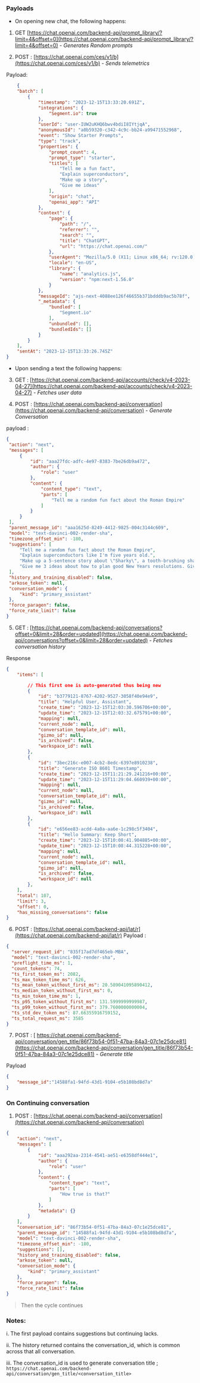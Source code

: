 ### Payloads

- On opening new chat, the following happens:

1. GET [https://chat.openai.com/backend-api/prompt_library/?limit=4&offset=0](https://chat.openai.com/backend-api/prompt_library/?limit=4&offset=0) - *Generates Random prompts*
  
2. POST : [https://chat.openai.com/ces/v1/b](https://chat.openai.com/ces/v1/b) - *Sends telemetrics*
  
  Payload:

```json
    {
    "batch": [
        {
            "timestamp": "2023-12-15T13:33:20.691Z",
            "integrations": {
                "Segment.io": true
            },
            "userId": "user-IUW2uKHQ6bwv4bdiI8IYtjqA",
            "anonymousId": "a0b59320-c342-4c9c-bb24-a99471552968",
            "event": "Show Starter Prompts",
            "type": "track",
            "properties": {
                "prompt_count": 4,
                "prompt_type": "starter",
                "titles": [
                    "Tell me a fun fact",
                    "Explain superconductors",
                    "Make up a story",
                    "Give me ideas"
                ],
                "origin": "chat",
                "openai_app": "API"
            },
            "context": {
                "page": {
                    "path": "/",
                    "referrer": "",
                    "search": "",
                    "title": "ChatGPT",
                    "url": "https://chat.openai.com/"
                },
                "userAgent": "Mozilla/5.0 (X11; Linux x86_64; rv:120.0) Gecko/20100101 Firefox/120.0",
                "locale": "en-US",
                "library": {
                    "name": "analytics.js",
                    "version": "npm:next-1.56.0"
                }
            },
            "messageId": "ajs-next-4088ee126f46655b371bdddb9ac5b78f",
            "_metadata": {
                "bundled": [
                    "Segment.io"
                ],
                "unbundled": [],
                "bundledIds": []
            }
        }
    ],
    "sentAt": "2023-12-15T13:33:26.745Z"
}
```
  
- Upon sending a text the following happens:

3. GET : [https://chat.openai.com/backend-api/accounts/check/v4-2023-04-27](https://chat.openai.com/backend-api/accounts/check/v4-2023-04-27) - *Fetches user data*

4. POST : [https://chat.openai.com/backend-api/conversation](https://chat.openai.com/backend-api/conversation) - *Generate Conversation*

 payload :
   ```json
   {
    "action": "next",
    "messages": [
        {
            "id": "aaa27fdc-adfc-4e97-8383-7be26db9a472",
            "author": {
                "role": "user"
            },
            "content": {
                "content_type": "text",
                "parts": [
                    "Tell me a random fun fact about the Roman Empire"
                ]
            }
        }
    ],
    "parent_message_id": "aaa1625d-8249-4412-9825-004c3144c609",
    "model": "text-davinci-002-render-sha",
    "timezone_offset_min": -180,
    "suggestions": [
        "Tell me a random fun fact about the Roman Empire",
        "Explain superconductors like I'm five years old.",
        "Make up a 5-sentence story about \"Sharky\", a tooth-brushing shark superhero. Make each sentence a bullet point.",
        "Give me 3 ideas about how to plan good New Years resolutions. Give me some that are personal, family, and professionally-oriented."
    ],
    "history_and_training_disabled": false,
    "arkose_token": null,
    "conversation_mode": {
        "kind": "primary_assistant"
    },
    "force_paragen": false,
    "force_rate_limit": false
}
   ```
   
5. GET : [https://chat.openai.com/backend-api/conversations?offset=0&limit=28&order=updated](https://chat.openai.com/backend-api/conversations?offset=0&limit=28&order=updated) - *Fetches conversation history* 

Response 

```json
{
    "items": [

        // This first one is auto-generated thus being new
        {
            "id": "b3779121-8767-4202-9527-3058f40e94e9",
            "title": "Helpful User, Assistant",
            "create_time": "2023-12-15T12:03:30.596706+00:00",
            "update_time": "2023-12-15T12:03:32.675791+00:00",
            "mapping": null,
            "current_node": null,
            "conversation_template_id": null,
            "gizmo_id": null,
            "is_archived": false,
            "workspace_id": null
        },
        {
            "id": "3bec216c-e007-4cb2-8edc-6397e8910238",
            "title": "Generate ISO 8601 Timestamp",
            "create_time": "2023-12-15T11:21:29.241216+00:00",
            "update_time": "2023-12-15T11:29:04.660939+00:00",
            "mapping": null,
            "current_node": null,
            "conversation_template_id": null,
            "gizmo_id": null,
            "is_archived": false,
            "workspace_id": null
        },
        {
            "id": "e656ee83-acdd-4a0a-aa6e-1c298c5f3404",
            "title": "Hello Summary: Keep Short",
            "create_time": "2023-12-15T10:08:41.904885+00:00",
            "update_time": "2023-12-15T10:08:44.315228+00:00",
            "mapping": null,
            "current_node": null,
            "conversation_template_id": null,
            "gizmo_id": null,
            "is_archived": false,
            "workspace_id": null
        },
    ],
    "total": 107,
    "limit": 3,
    "offset": 0,
    "has_missing_conversations": false
}
```
6. POST : [https://chat.openai.com/backend-api/lat/r](https://chat.openai.com/backend-api/lat/r)
  Payload :
  ```json
  {
    "server_request_id": "835f17ad7df465eb-MBA",
    "model": "text-davinci-002-render-sha",
    "preflight_time_ms": 1,
    "count_tokens": 74,
    "ts_first_token_ms": 2082,
    "ts_max_token_time_ms": 626,
    "ts_mean_token_without_first_ms": 20.589041095890412,
    "ts_median_token_without_first_ms": 0,
    "ts_min_token_time_ms": 1,
    "ts_p95_token_without_first_ms": 131.5999999999987,
    "ts_p99_token_without_first_ms": 379.7600000000004,
    "ts_std_dev_token_ms": 87.66355916759152,
    "ts_total_request_ms": 3585
}
  ```

7. POST : [	https://chat.openai.com/backend-api/conversation/gen_title/86f73b54-0f51-47ba-84a3-07c1e25dce81](https://chat.openai.com/backend-api/conversation/gen_title/86f73b54-0f51-47ba-84a3-07c1e25dce81) - *Generate title*

Payload 

```json
{
    "message_id":"14588fa1-94fd-43d1-9104-e5b108bd8d7a"
}
```

### On Continuing conversation

1. POST : [https://chat.openai.com/backend-api/conversation](https://chat.openai.com/backend-api/conversation)

```json
{
    "action": "next",
    "messages": [
        {
            "id": "aaa292aa-2314-4541-ae51-e6358df444e1",
            "author": {
                "role": "user"
            },
            "content": {
                "content_type": "text",
                "parts": [
                    "How true is that?"
                ]
            },
            "metadata": {}
        }
    ],
    "conversation_id": "86f73b54-0f51-47ba-84a3-07c1e25dce81",
    "parent_message_id": "14588fa1-94fd-43d1-9104-e5b108bd8d7a",
    "model": "text-davinci-002-render-sha",
    "timezone_offset_min": -180,
    "suggestions": [],
    "history_and_training_disabled": false,
    "arkose_token": null,
    "conversation_mode": {
        "kind": "primary_assistant"
    },
    "force_paragen": false,
    "force_rate_limit": false
}
```

> Then the cycle continues

### Notes:

i. The first payload contains suggestions but continuing lacks.

ii. The history returned contains the conversation_id, which is common across that all conversation.

iii. The conversation_id is used to generate conversation title ; `https://chat.openai.com/backend-api/conversation/gen_title/<conversation_title>`
